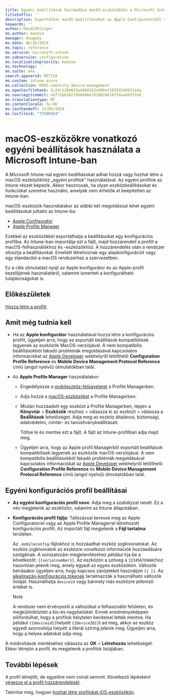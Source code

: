 ```yaml
---
title: Egyéni beállítások hozzáadása macOS-eszközökhöz a Microsoft Intune-ban – Azure | Microsoft Docs
titleSuffix: ''
description: Exportálhat macOS-beállításokat az Apple Configuratorből vagy az Apple Profile Managerből, majd a Microsoft Intune-ba importálhatja őket. Ezek a beállítások a macOS-eszközök egyéni beállításait és funkcióit hozhatják létre, használhatják és vezérelhetik. Ez az egyéni profil ezután hozzárendelhető vagy kiosztható a cég vagy szervezet macOS-eszközei számára egy kiindulási alap vagy szabvány létrehozása érdekében.
keywords: ''
author: MandiOhlinger
ms.author: mandia
manager: dougeby
ms.date: 06/26/2019
ms.topic: reference
ms.service: microsoft-intune
ms.subservice: configuration
ms.localizationpriority: medium
ms.technology: ''
ms.suite: ems
search.appverid: MET150
ms.custom: intune-azure
ms.collection: M365-identity-device-management
ms.openlocfilehash: 5c24c120b033a4db0162e985ef185932dd931eda
ms.sourcegitcommit: ebf72b038219904d6e7d20024b107f4aa68f57e6
ms.translationtype: MT
ms.contentlocale: hu-HU
ms.lasthandoff: 12/05/2019
ms.locfileid: "72506924"
---
```

# <a name="use-custom-settings-for-macos-devices-in-microsoft-intune"></a>macOS-eszközökre vonatkozó egyéni beállítások használata a Microsoft Intune-ban

A Microsoft Intune-nal egyéni beállításokat adhat hozzá vagy hozhat létre a macOS-eszközökhöz „egyéni profilok” használatával. Az egyéni profilok az Intune részét képezik. Akkor hasznosak, ha olyan eszközbeállításokat és funkciókat szeretne használni, amelyek nem érhetők el beépítetten az Intune-ban.

macOS-eszközök használatakor az alábbi két megoldással lehet egyéni beállításokat juttatni az Intune-ba:

- [Apple Configurator](https://itunes.apple.com/app/apple-configurator-2/id1037126344?mt=12)
- [Apple Profile Manager](https://support.apple.com/profile-manager)

Ezekkel az eszközökkel exportálhatja a beállításokat egy konfigurációs profilba. Az Intune-ban importálja ezt a fájlt, majd hozzárendeli a profilt a macOS-felhasználókhoz és -eszközökhöz. A hozzárendelés után a rendszer elosztja a beállításokat. Emellett létrehoznak egy alapkonfigurációt vagy egy standardot a macOS rendszerhez a szervezetben.

Ez a cikk útmutatást nyújt az Apple konfigurátor és az Apple-profil kezelőjének használatáról, valamint ismerteti a konfigurálható tulajdonságokat is.

## <a name="before-you-begin"></a>Előkészületek

[Hozza létre a profilt](device-profile-create.md).

## <a name="what-you-need-to-know"></a>Amit még tudnia kell

- Ha az **Apple konfigurátor** használatával hozza létre a konfigurációs profilt, ügyeljen arra, hogy az exportált beállítások kompatibilisek legyenek az eszközök MacOS-verziójával. A nem kompatibilis beállításokból fakadó problémák megoldásával kapcsolatos információkat az [Apple Developer](https://developer.apple.com/) webhelyről letölthető **Configuration Profile Reference** és **Mobile Device Management Protocol Reference** című (angol nyelvű) útmutatókban talál.

- Az **Apple Profile Manager** használatakor:

  - Engedélyezze a [mobileszköz-felügyeletet](https://help.apple.com/serverapp/mac/5.7/#/apd05B9B761-D390-4A75-9251-E9AD29A61D0C) a Profile Managerben.
  - Adja hozzá a [macOS-eszközöket](https://help.apple.com/profilemanager/mac/5.7/#/pm9onzap1984) a Profile Managerben.
  - Miután hozzáadott egy eszközt a Profile Managerben, lépjen a **Könyvtár** > **Eszközök** részhez > válassza ki az eszközt > válassza a **Beállítások** lehetőséget. Adja meg az eszköz általános, biztonsági, adatvédelmi, címtár- és tanúsítványbeállításait.

    Töltse le és mentse ezt a fájlt. A fájlt az Intune-profilban adja majd meg. 

  - Ügyeljen arra, hogy az Apple profil Managerből exportált beállítások kompatibilisek legyenek az eszközök macOS-verziójával. A nem kompatibilis beállításokból fakadó problémák megoldásával kapcsolatos információkat az [Apple Developer](https://developer.apple.com/) webhelyről letölthető **Configuration Profile Reference** és **Mobile Device Management Protocol Reference** című (angol nyelvű) útmutatókban talál.

## <a name="custom-configuration-profile-settings"></a>Egyéni konfigurációs profil beállításai

- **Az egyéni konfigurációs profil neve**: Adja meg a szabályzat nevét. Ez a név megjelenik az eszközön, valamint az Intune állapotában.
- **Konfigurációs profil fájlja**: Tallózással keresse meg az Apple Configuratorrel vagy az Apple Profile Managerrel létrehozott konfigurációs profilt. Az importált fájl megjelenik a **Fájl tartalma** területen.

  Az `.mobileconfig`-fájlokhoz is hozzáadhat eszköz-jogkivonatokat. Az eszköz-jogkivonatok az eszközre vonatkozó információk hozzáadására szolgálnak. A sorozatszám megjelenítéséhez például írja be a következőt: `{{serialnumber}}`. Az eszközön a szöveg a `123456789ABC`hoz hasonlóan jelenik meg, amely egyedi az egyes eszközökön. Változók beírásakor ügyeljen arra, hogy kapcsos zárójeleket használjon `{{ }}`. Az [alkalmazás-konfigurációs tokenek](../apps/app-configuration-policies-use-ios.md#tokens-used-in-the-property-list) tartalmazzák a használható változók listáját. Használhatja `deviceid` vagy bármely más eszközre jellemző értéket is.

  > [!NOTE]
  > A rendszer nem érvényesíti a változókat a felhasználói felületen, és megkülönbözteti a kis-és nagybetűket. Ennek eredményeképpen előfordulhat, hogy a profilok helytelen bevitelsel lettek mentve. Ha például `{{deviceid}}`helyett `{{DeviceID}}`t ad meg, akkor az eszköz egyedi azonosítója helyett a literál sztring jelenik meg. Ügyeljen arra, hogy a helyes adatokat adja meg.

A módosítások mentéséhez válassza az **OK** > **Létrehozás** lehetőséget. Ekkor létrejön a profil, és megjelenik a profilok listájában.

## <a name="next-steps"></a>További lépések

A profil létrejött, de egyelőre nem csinál semmit. Következő lépésként [végezze el a profil hozzárendelését](device-profile-assign.md).

Tekintse meg, hogyan [hozhat létre profilokat iOS-eszközökön](../custom-settings-ios.md).
